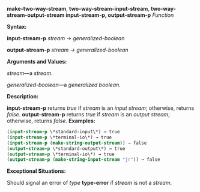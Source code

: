 **make-two-way-stream**, **two-way-stream-input-stream**, **two-way-stream-output-stream input-stream-p, output-stream-p** *Function* 



**Syntax:** 



**input-stream-p** *stream → generalized-boolean* 



**output-stream-p** *stream → generalized-boolean* 



**Arguments and Values:** 



*stream*—a *stream*. 



*generalized-boolean*—a *generalized boolean*. 



**Description:** 



**input-stream-p** returns *true* if *stream* is an *input stream*; otherwise, returns *false*. **output-stream-p** returns *true* if *stream* is an *output stream*; otherwise, returns *false*. **Examples:**
```lisp
(input-stream-p \*standard-input\*) → true 
(input-stream-p \*terminal-io\*) → true 
(input-stream-p (make-string-output-stream)) → false 
(output-stream-p \*standard-output\*) → true 
(output-stream-p \*terminal-io\*) → true 
(output-stream-p (make-string-input-stream "jr")) → false 
```
**Exceptional Situations:** 



Should signal an error of *type* **type-error** if *stream* is not a *stream*. 







 



 



